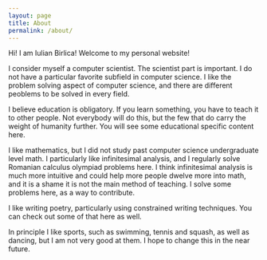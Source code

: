 ```yaml
---
layout: page
title: About
permalink: /about/
---
```


Hi! I am Iulian Birlica! Welcome to my personal website!

I consider myself a computer scientist. The scientist part is important. I do
not have a particular favorite subfield in computer science. I like the problem
solving aspect of computer science, and there are different peoblems to be
solved in every field.

I believe education is obligatory. If you learn something, you have to teach it
to other people. Not everybody will do this, but the few that do carry the
weight of humanity further. You will see some educational specific content here.

I like mathematics, but I did not study past computer science undergraduate
level math. I particularly like infinitesimal analysis, and I regularly solve
Romanian calculus olympiad problems here. I think infinitesimal analysis is much
more intuitive and could help more people dwelve more into math, and it is a
shame it is not the main method of teaching. I solve some problems here, as a
way to contribute.

I like writing poetry, particularly using constrained writing techniques. You
can check out some of that here as well.

In principle I like sports, such as swimming, tennis and squash, as well as
dancing, but I am not very good at them. I hope to change this in the near
future.
